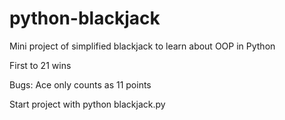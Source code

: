# python-blackjack
Mini project of simplified blackjack to learn about OOP in Python


First to 21 wins



Bugs: Ace only counts as 11 points 


Start project with python blackjack.py

